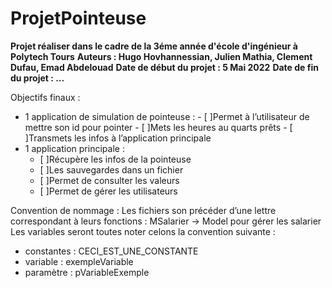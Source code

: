 # ProjetPointeuse
**Projet réaliser dans le cadre de la 3éme année d'école d'ingénieur à Polytech Tours**
**Auteurs : Hugo Hovhannessian, Julien Mathia, Clement Dufau, Emad Abdelouad**
**Date de début du projet : 5 Mai 2022**
**Date de fin du projet : ...**

Objectifs finaux :
  -	 1 application de simulation de pointeuse : 
    -	[ ]Permet à l’utilisateur de mettre son id pour pointer
    -	[ ]Mets les heures au quarts prêts
    -	[ ]Transmets les infos à l’application principale
  -	1 application principale : 
    -	[ ]Récupère les infos de la pointeuse
    -	[ ]Les sauvegardes dans un fichier
    -	[ ]Permet de consulter les valeurs
    -	[ ]Permet de gérer les utilisateurs

Convention de nommage : 
Les fichiers son précéder d’une lettre correspondant à leurs fonctions : MSalarier -> Model pour gérer les salarier 
Les variables seront toutes noter celons la convention suivante : 
  -	constantes : CECI_EST_UNE_CONSTANTE
  -	variable : exempleVariable
  -	paramètre : pVariableExemple
